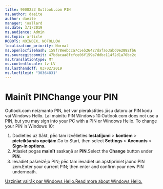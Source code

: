 ```yaml
---
title: 9000233 Outlook.com PIN
ms.author: daeite
author: daeite
manager: joallard
ms.date: 3/1/2019
ms.audience: Admin
ms.topic: article
ROBOTS: NOINDEX, NOFOLLOW
localization_priority: Normal
ms.openlocfilehash: 159f78eebcca7c5eb26427dafa63abd0e2882fb6
ms.sourcegitcommit: 47bdacaa8fcfce06f159a7ddbc114f2d1a70bc2c
ms.translationtype: MT
ms.contentlocale: lv-LV
ms.lasthandoff: 03/02/2019
ms.locfileid: "30364831"
---
```

# <a name="change-your-pin"></a><span data-ttu-id="f33bd-102">Mainīt PIN</span><span class="sxs-lookup"><span data-stu-id="f33bd-102">Change your PIN</span></span>

<span data-ttu-id="f33bd-p101">Outlook.com neizmanto PIN, bet var pierakstīties jūsu datoru ar PIN kodu vai Windows Hello. Lai mainītu PIN Windows 10:</span><span class="sxs-lookup"><span data-stu-id="f33bd-p101">Outlook.com does not use a PIN, but you may sign into your PC with a PIN or Windows Hello. To change your PIN in Windows 10:</span></span>

1. <span data-ttu-id="f33bd-105">Dodieties uz Sākt, pēc tam izvēlieties **Iestatījumi** > **kontiem** > **pieteikšanās opcijām**.</span><span class="sxs-lookup"><span data-stu-id="f33bd-105">Go to Start, then select **Settings** > **Accounts** > **Sign-in options**.</span></span>
2. <span data-ttu-id="f33bd-106">Atlasiet pogas **mainīt** saskaņā ar **PIN**.</span><span class="sxs-lookup"><span data-stu-id="f33bd-106">Select the **Change** button under **PIN**.</span></span>
3. <span data-ttu-id="f33bd-107">Ievadiet pašreizējo PIN; pēc tam ievadiet un apstipriniet jauno PIN zem.</span><span class="sxs-lookup"><span data-stu-id="f33bd-107">Enter your current PIN; then enter and confirm your new PIN underneath.</span></span>

[<span data-ttu-id="f33bd-108">Uzziniet vairāk par Windows Hello.</span><span class="sxs-lookup"><span data-stu-id="f33bd-108">Read more about Windows Hello.</span></span>](https://support.microsoft.com/help/17215/)